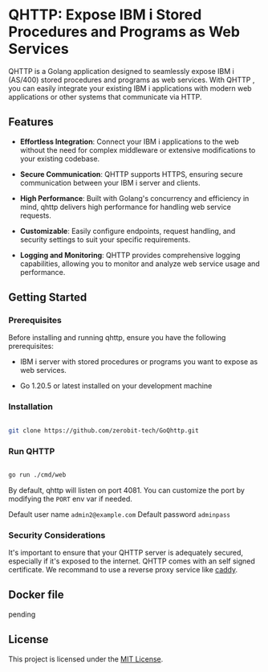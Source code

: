 # QHTTP: Expose IBM i Stored Procedures and Programs as Web Services

  

QHTTP is a Golang application designed to seamlessly expose IBM i (AS/400) stored procedures and programs as web services. With QHTTP , you can easily integrate your existing IBM i applications with modern web applications or other systems that communicate via HTTP.

  

## Features

  

- **Effortless  Integration**: Connect your IBM i applications to the web without the need for complex middleware or extensive modifications to your existing codebase.

- **Secure  Communication**: QHTTP supports HTTPS, ensuring secure communication between your IBM i server and clients.

- **High  Performance**: Built with Golang's concurrency and efficiency in mind, qhttp delivers high performance for handling web service requests.

- **Customizable**:  Easily configure endpoints, request handling, and security settings to suit your specific requirements.

- **Logging  and Monitoring**: QHTTP provides comprehensive logging capabilities, allowing you to monitor and analyze web service usage and performance.



## Getting Started

  

### Prerequisites

  

Before installing and running qhttp, ensure you have the following prerequisites:

  

- IBM i server with stored procedures or programs you want to expose as web services.

- Go 1.20.5 or latest installed on your development machine


### Installation

```bash

git clone https://github.com/zerobit-tech/GoQhttp.git

```


### Run QHTTP



```bash

go run ./cmd/web

```

By default, qhttp will listen on port 4081. You can customize the port by modifying the `PORT` env var if needed.

Default user name `admin2@example.com`
Default password `adminpass`



### Security Considerations

  

It's important to ensure that your QHTTP server is adequately secured, especially if it's exposed to the internet. QHTTP comes with an self signed certificate.
We recommand to use a reverse proxy service like [caddy](https://caddyserver.com/). 

## Docker file

pending


## License

  

This project is licensed under the [MIT License](LICENSE).